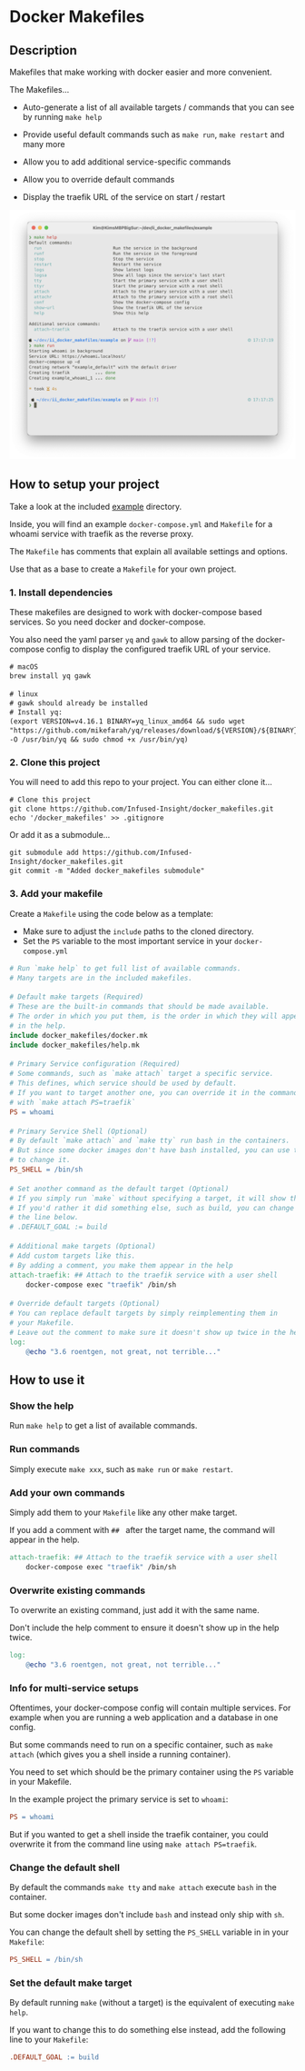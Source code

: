 # Docker Makefiles

## Description

Makefiles that make working with docker easier and more convenient.

The Makefiles...

* Auto-generate a list of all available targets / commands that you can see by running `make help`

* Provide useful default commands such as `make run`, `make restart` and many more
* Allow you to add additional service-specific commands
* Allow you to override default commands
* Display the traefik URL of the service on start / restart

![Screenshot](./screenshot.png)

## How to setup your project

Take a look at the included [example](./example/) directory.

Inside, you will find an example `docker-compose.yml` and `Makefile` for a whoami service with traefik as the reverse proxy.

The `Makefile` has comments that explain all available settings and options.

Use that as a base to create a `Makefile` for your own project.

### 1. Install dependencies

These makefiles are designed to work with docker-compose based services. So you need docker and docker-compose.

You also need the yaml parser `yq` and `gawk` to allow parsing of the docker-compose config to display the configured traefik URL of your service.

```shell
# macOS
brew install yq gawk

# linux
# gawk should already be installed
# Install yq:
(export VERSION=v4.16.1 BINARY=yq_linux_amd64 && sudo wget "https://github.com/mikefarah/yq/releases/download/${VERSION}/${BINARY}" -O /usr/bin/yq && sudo chmod +x /usr/bin/yq)
```

### 2. Clone this project

You will need to add this repo to your project. You can either clone it...

```shell
# Clone this project
git clone https://github.com/Infused-Insight/docker_makefiles.git
echo '/docker_makefiles' >> .gitignore
```

Or add it as a submodule...

```shell
git submodule add https://github.com/Infused-Insight/docker_makefiles.git
git commit -m "Added docker_makefiles submodule"
```

### 3. Add your makefile

Create a `Makefile` using the code below as a template:

* Make sure to adjust the `include` paths to the cloned directory.
* Set the `PS` variable to the most important service in your `docker-compose.yml`

```Makefile
# Run `make help` to get full list of available commands.
# Many targets are in the included makefiles.

# Default make targets (Required)
# These are the built-in commands that should be made available.
# The order in which you put them, is the order in which they will appear
# in the help.
include docker_makefiles/docker.mk
include docker_makefiles/help.mk

# Primary Service configuration (Required)
# Some commands, such as `make attach` target a specific service.
# This defines, which service should be used by default.
# If you want to target another one, you can override it in the command
# with `make attach PS=traefik`
PS = whoami

# Primary Service Shell (Optional)
# By default `make attach` and `make tty` run bash in the containers.
# But since some docker images don't have bash installed, you can use this
# to change it.
PS_SHELL = /bin/sh

# Set another command as the default target (Optional)
# If you simply run `make` without specifying a target, it will show the help.
# If you'd rather it did something else, such as build, you can change it with
# the line below.
# .DEFAULT_GOAL := build

# Additional make targets (Optional)
# Add custom targets like this.
# By adding a comment, you make them appear in the help
attach-traefik: ## Attach to the traefik service with a user shell
	docker-compose exec "traefik" /bin/sh

# Override default targets (Optional)
# You can replace default targets by simply reimplementing them in
# your Makefile.
# Leave out the comment to make sure it doesn't show up twice in the help.
log:
	@echo "3.6 roentgen, not great, not terrible..."
```

## How to use it

### Show the help

Run `make help` to get a list of available commands.

### Run commands

Simply execute `make xxx`, such as `make run` or `make restart`.

### Add your own commands

Simply add them to your `Makefile` like any other make target.

If you add a comment with `## ` after the target name, the command will appear in the help.

```Makefile
attach-traefik: ## Attach to the traefik service with a user shell
	docker-compose exec "traefik" /bin/sh
```

### Overwrite existing commands

To overwrite an existing command, just add it with the same name.

Don't include the help comment to ensure it doesn't show up in the help twice.

```Makefile
log:
	@echo "3.6 roentgen, not great, not terrible..."
```

### Info for multi-service setups

Oftentimes, your docker-compose config will contain multiple services. For example when you are running a web application and a database in one config.

But some commands need to run on a specific container, such as `make attach` (which gives you a shell inside a running container).

You need to set which should be the primary container using the `PS` variable in your Makefile.

In the example project the primary service is set to `whoami`:

```Makefile
PS = whoami
```

But if you wanted to get a shell inside the traefik container, you could overwrite it from the command line using `make attach PS=traefik`.

### Change the default shell

By default the commands `make tty` and `make attach` execute `bash` in the container.

But some docker images don't include `bash` and instead only ship with `sh`.

You can change the default shell by setting the `PS_SHELL` variable in in your `Makefile`:

```Makefile
PS_SHELL = /bin/sh
```

### Set the default make target

By default running `make` (without a target) is the equivalent of executing `make help`.

If you want to change this to do something else instead, add the following line to your `Makefile`:

```Makefile
.DEFAULT_GOAL := build
```
